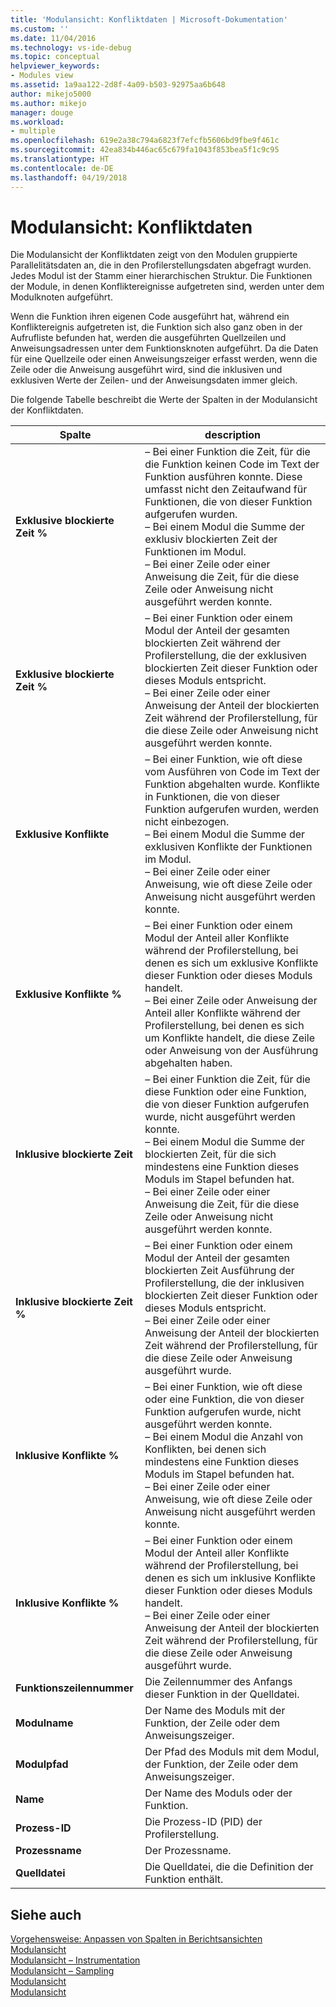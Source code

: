```yaml
---
title: 'Modulansicht: Konfliktdaten | Microsoft-Dokumentation'
ms.custom: ''
ms.date: 11/04/2016
ms.technology: vs-ide-debug
ms.topic: conceptual
helpviewer_keywords:
- Modules view
ms.assetid: 1a9aa122-2d8f-4a09-b503-92975aa6b648
author: mikejo5000
ms.author: mikejo
manager: douge
ms.workload:
- multiple
ms.openlocfilehash: 619e2a38c794a6823f7efcfb5606bd9fbe9f461c
ms.sourcegitcommit: 42ea834b446ac65c679fa1043f853bea5f1c9c95
ms.translationtype: HT
ms.contentlocale: de-DE
ms.lasthandoff: 04/19/2018
---
```

# <a name="modules-view---contention-data"></a>Modulansicht: Konfliktdaten
Die Modulansicht der Konfliktdaten zeigt von den Modulen gruppierte Parallelitätsdaten an, die in den Profilerstellungsdaten abgefragt wurden. Jedes Modul ist der Stamm einer hierarchischen Struktur. Die Funktionen der Module, in denen Konfliktereignisse aufgetreten sind, werden unter dem Modulknoten aufgeführt.  
  
 Wenn die Funktion ihren eigenen Code ausgeführt hat, während ein Konfliktereignis aufgetreten ist, die Funktion sich also ganz oben in der Aufrufliste befunden hat, werden die ausgeführten Quellzeilen und Anweisungsadressen unter dem Funktionsknoten aufgeführt. Da die Daten für eine Quellzeile oder einen Anweisungszeiger erfasst werden, wenn die Zeile oder die Anweisung ausgeführt wird, sind die inklusiven und exklusiven Werte der Zeilen- und der Anweisungsdaten immer gleich.  
  
 Die folgende Tabelle beschreibt die Werte der Spalten in der Modulansicht der Konfliktdaten.  
  
|Spalte|description|  
|------------|-----------------|  
|**Exklusive blockierte Zeit %**|– Bei einer Funktion die Zeit, für die die Funktion keinen Code im Text der Funktion ausführen konnte. Diese umfasst nicht den Zeitaufwand für Funktionen, die von dieser Funktion aufgerufen wurden.<br />– Bei einem Modul die Summe der exklusiv blockierten Zeit der Funktionen im Modul.<br />– Bei einer Zeile oder einer Anweisung die Zeit, für die diese Zeile oder Anweisung nicht ausgeführt werden konnte.|  
|**Exklusive blockierte Zeit %**|– Bei einer Funktion oder einem Modul der Anteil der gesamten blockierten Zeit während der Profilerstellung, die der exklusiven blockierten Zeit dieser Funktion oder dieses Moduls entspricht.<br />– Bei einer Zeile oder einer Anweisung der Anteil der blockierten Zeit während der Profilerstellung, für die diese Zeile oder Anweisung nicht ausgeführt werden konnte.|  
|**Exklusive Konflikte**|– Bei einer Funktion, wie oft diese vom Ausführen von Code im Text der Funktion abgehalten wurde. Konflikte in Funktionen, die von dieser Funktion aufgerufen wurden, werden nicht einbezogen.<br />– Bei einem Modul die Summe der exklusiven Konflikte der Funktionen im Modul.<br />– Bei einer Zeile oder einer Anweisung, wie oft diese Zeile oder Anweisung nicht ausgeführt werden konnte.|  
|**Exklusive Konflikte %**|– Bei einer Funktion oder einem Modul der Anteil aller Konflikte während der Profilerstellung, bei denen es sich um exklusive Konflikte dieser Funktion oder dieses Moduls handelt.<br />– Bei einer Zeile oder Anweisung der Anteil aller Konflikte während der Profilerstellung, bei denen es sich um Konflikte handelt, die diese Zeile oder Anweisung von der Ausführung abgehalten haben.|  
|**Inklusive blockierte Zeit**|– Bei einer Funktion die Zeit, für die diese Funktion oder eine Funktion, die von dieser Funktion aufgerufen wurde, nicht ausgeführt werden konnte.<br />– Bei einem Modul die Summe der blockierten Zeit, für die sich mindestens eine Funktion dieses Moduls im Stapel befunden hat.<br />– Bei einer Zeile oder einer Anweisung die Zeit, für die diese Zeile oder Anweisung nicht ausgeführt werden konnte.|  
|**Inklusive blockierte Zeit %**|– Bei einer Funktion oder einem Modul der Anteil der gesamten blockierten Zeit Ausführung der Profilerstellung, die der inklusiven blockierten Zeit dieser Funktion oder dieses Moduls entspricht.<br />– Bei einer Zeile oder einer Anweisung der Anteil der blockierten Zeit während der Profilerstellung, für die diese Zeile oder Anweisung ausgeführt wurde.|  
|**Inklusive Konflikte %**|– Bei einer Funktion, wie oft diese oder eine Funktion, die von dieser Funktion aufgerufen wurde, nicht ausgeführt werden konnte.<br />– Bei einem Modul die Anzahl von Konflikten, bei denen sich mindestens eine Funktion dieses Moduls im Stapel befunden hat.<br />– Bei einer Zeile oder einer Anweisung, wie oft diese Zeile oder Anweisung nicht ausgeführt werden konnte.|  
|**Inklusive Konflikte %**|– Bei einer Funktion oder einem Modul der Anteil aller Konflikte während der Profilerstellung, bei denen es sich um inklusive Konflikte dieser Funktion oder dieses Moduls handelt.<br />– Bei einer Zeile oder einer Anweisung der Anteil der blockierten Zeit während der Profilerstellung, für die diese Zeile oder Anweisung ausgeführt wurde.|  
|**Funktionszeilennummer**|Die Zeilennummer des Anfangs dieser Funktion in der Quelldatei.|  
|**Modulname**|Der Name des Moduls mit der Funktion, der Zeile oder dem Anweisungszeiger.|  
|**Modulpfad**|Der Pfad des Moduls mit dem Modul, der Funktion, der Zeile oder dem Anweisungszeiger.|  
|**Name**|Der Name des Moduls oder der Funktion.|  
|**Prozess-ID**|Die Prozess-ID (PID) der Profilerstellung.|  
|**Prozessname**|Der Prozessname.|  
|**Quelldatei**|Die Quelldatei, die die Definition der Funktion enthält.|  
  
## <a name="see-also"></a>Siehe auch  
 [Vorgehensweise: Anpassen von Spalten in Berichtsansichten](../profiling/how-to-customize-report-view-columns.md)   
 [Modulansicht](../profiling/modules-view.md)   
 [Modulansicht – Instrumentation](../profiling/modules-view-dotnet-memory-instrumentation-data.md)   
 [Modulansicht – Sampling](../profiling/modules-view-dotnet-memory-sampling-data.md)   
 [Modulansicht](../profiling/modules-view-instrumentation-data.md)   
 [Modulansicht](../profiling/modules-view-sampling-data.md)